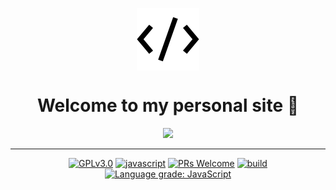 <p align="center">
	<img src="public/assets/img/icons/favicon.ico" background-color="white" align="center" alt="icon" />
</p>
<h1 align="center">Welcome to my personal site 👋</h1>
<p align="center">
	<img src="https://github-readme-stats.vercel.app/api/pin/?username=mark-gutenberger&repo=mark-gutenberger" />
	<hr>
<!-- [START BADGES] -->
<!-- Please keep comment here to allow auto update -->
<p align="center">
  <a href="https://github.com/Mark-Gutenberger/my-math/blob/master/LICENSE"><img src="https://img.shields.io/github/license/Mark-Gutenberger/my-math?style=flat-square" alt="GPLv3.0" /></a>
  <a href="https://www.javascript.com"><img src="https://img.shields.io/badge/language-Javascript-yellow.svg?style=flat-square" alt="javascript" /></a>
  <a href="https://github.com/Mark-Gutenberger/my-math/pulls"><img src="https://img.shields.io/badge/PRs-Welcome-brightgreen.svg?style=flat-square" alt="PRs Welcome" /></a>
  <a href="https://github.com/Mark-Gutenberger/my-math/actions/workflows/release.yml"><img src="https://img.shields.io/github/workflow/status/Mark-Gutenberger/my-math/Release/master?logo=github&style=flat-square" alt="build" /></a>
  <a href="https://lgtm.com/projects/g/Mark-Gutenberger/my-math/context:javascript"><img src="https://img.shields.io/lgtm/grade/javascript/g/Mark-Gutenberger/my-math.svg?logo=lgtm&style=flat-square" alt="Language grade: JavaScript" /></a>
</p>
<!-- [END BADGES]
<p align="center">
	<img alt="Version" src="https://img.shields.io/badge/version-0.0.0-blue.svg?cacheSeconds=2592000" />
	<a href="https://github.com/Mark-Gutenberger/MyMath#readme" target="_blank">
		<img alt="Documentation" src="https://img.shields.io/badge/documentation-yes-brightgreen.svg" />
	</a>
	<a href="https://github.com/Mark-Gutenberger/MyMath/graphs/commit-activity" target="_blank">
		<img alt="Maintenance" src="https://img.shields.io/badge/Maintained%3F-yes-green.svg" />
	</a>
</p>
</p>
</p>
<hr>

## Author

👤 **Mark Gutenberger**

<p>
	<a href="https://twitter.com/naterealmusicnf" target="_blank">
		<img alt="Twitter: naterealmusicnf"
			src="https://img.shields.io/twitter/follow/naterealmusicnf.svg?style=social" />
	</a>
</p>

- Website: https://codepen.io/Mark-Gutenberger/
- Twitter: [@naterealmusicnf](https://twitter.com/naterealmusicnf)
- Github: [@Mark-Gutenberger](https://github.com/Mark-Gutenberger)

## 🤝 Contributing

Contributions, issues and feature requests are welcome!<br />Feel free to check [issues page](https://github.com/Mark-Gutenberger/MyMath/issues). You can also take a look at the [contributing guide](https://github.com/Mark-Gutenberger/MyMath/blob/master/CONTRIBUTING.md).

## Tech

> [node.js](https://nodejs.org)
>
> [ejs](https://ejs.co)
>
> [javascript](https://javascript.org)
>
> [less](https://lesscss.org)
>
> [deployed with vercel](https://vercel.com)

## Branches

There are two <= two branches publushed, however the main branch at this time is only the root, file struct, and readmes, .ignores, etc. the source is in the other branches in `canary`, `dev`, and `beta` braches. production may also be referred to, named, or called `alpha`.

the READMEs are the same on each branch, bar anything correlated to code, so dont expect them to be different.

The file structure is standard node struct, as well as common practice style struct, etc. if you wish to make a pr, please do not change that, in whcih case it will be ignored.

## Demo/Production

A demo is available through _(there is no production build at this time)_
[vercel](https://my-math.vercel.app)

## Build

This software is still under development and I would love to have it come to desktop and mobile too.

## 📝 License

Copyright © 2021 [Mark Gutenberger](https://github.com/Mark-Gutenberger).<br />
This project is [GPL--3.0--or--later](https://github.com/Mark-Gutenberger/MyMath/blob/master/LICENSE) licensed.

---

_This README was generated with ❤️ by [readme-md-generator](https://github.com/kefranabg/readme-md-generator)_

-->
